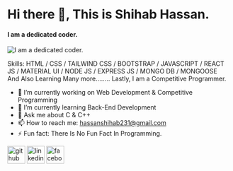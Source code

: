 # Hi there 👋, This is Shihab Hassan.
#### I am a dedicated coder.
![I am a dedicated coder.](https://img.freepik.com/premium-vector/young-programmer-code-client-projects-developer-writing-program-code-flat-vector_530733-1137.jpg?size=626&ext=jpg)


Skills: HTML / CSS / TAILWIND CSS / BOOTSTRAP / JAVASCRIPT / REACT JS / MATERIAL UI / NODE JS / EXPRESS JS / MONGO DB / MONGOOSE And Also Learning Many more........
  Lastly, I am a Competitive Programmer. 

- 🔭 I’m currently working on Web Development & Competitive Programming  
- 🌱 I’m currently learning Back-End Development  
- 💬 Ask me about C & C++ 
- 📫 How to reach me: hassanshihab231@gmail.com 
- ⚡ Fun fact: There Is No Fun Fact In Programming. 


[<img src='https://cdn.jsdelivr.net/npm/simple-icons@3.0.1/icons/github.svg' alt='github' height='40'>](https://github.com/shihabhassannaim)  [<img src='https://cdn.jsdelivr.net/npm/simple-icons@3.0.1/icons/linkedin.svg' alt='linkedin' height='40'>](https://www.linkedin.com/in/md-shihab-hassan-naim-014811254/)  [<img src='https://cdn.jsdelivr.net/npm/simple-icons@3.0.1/icons/facebook.svg' alt='facebook' height='40'>](https://www.facebook.com/sihab.hasan.39)  





